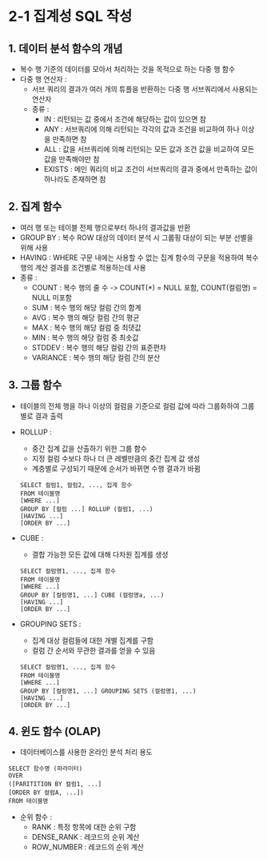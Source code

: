 # 2-1 집계성 SQL 작성

## 1. 데이터 분석 함수의 개념
- 복수 행 기준의 데이터를 모아서 처리하는 것을 목적으로 하는 다중 행 함수
- 다중 행 연산자 :
    - 서브 쿼리의 결과가 여러 개의 튜플을 반환하는 다중 행 서브쿼리에서 사용되는 연산자
    - 종류 : 
        - IN : 리턴되는 값 중에서 조건에 해당하는 값이 있으면 참
        - ANY : 서브쿼리에 의해 리턴되는 각각의 값과 조건을 비교하여 하나 이상을 만족하면 참
        - ALL : 값을 서브쿼리에 의해 리턴되는 모든 값과 조건 값을 비교하여 모든 값을 만족해야만 참
        - EXISTS : 메인 쿼리의 비교 조건이 서브쿼리의 결과 중에서 만족하는 값이 하나라도 존재하면 참

## 2. 집계 함수
- 여러 행 또는 테이블 전체 행으로부터 하나의 결과값을 반환
- GROUP BY : 복수 ROW 대상의 데이터 분석 시 그룹핑 대상이 되는 부분 선별을 위해 사용
- HAVING : WHERE 구문 내에는 사용할 수 없는 집계 함수의 구문을 적용하여 복수 행의 계산 결과를 조건별로 적용하는데 사용
- 종류 :
    - COUNT : 복수 행의 줄 수 -> COUNT(*) = NULL 포함, COUNT(컬럼명) = NULL 미포함
    - SUM : 복수 행의 해당 컬럼 간의 함계
    - AVG : 복수 행의 해당 컬럼 간의 평균
    - MAX : 복수 행의 해당 컬럼 중 최댓값
    - MIN : 복수 행의 해당 컬럼 중 최솟값
    - STDDEV : 복수 행의 해당 컬럼 간의 표준편차
    - VARIANCE : 복수 행의 해당 컬럼 간의 분산

## 3. 그룹 함수
- 테이블의 전체 행을 하나 이상의 컬럼을 기준으로 컬럼 값에 따라 그룹화하여 그룹별로 결과 출력
- ROLLUP :
    - 중간 집계 값을 산출하기 위한 그룹 함수
    - 지정 컬럼 수보다 하나 더 큰 레벨만큼의 중간 집계 값 생성
    - 계층별로 구성되기 때문에 순서가 바뀌면 수행 결과가 바뀜
    ```
    SELECT 컬럼1, 컬럼2, ..., 집계 함수
    FROM 테이블명
    [WHERE ...]
    GROUP BY [컬럼 ...] ROLLUP (컬럼1, ...)
    [HAVING ...]
    [ORDER BY ...]
    ```

- CUBE :
    - 결합 가능한 모든 값에 대해 다차원 집계를 생성
    ```
    SELECT 컬럼명1, ..., 집계 함수
    FROM 테이블명
    [WHERE ...]
    GROUP BY [컬럼명1, ...] CUBE (컬럼명a, ...)
    [HAVING ...]
    [ORDER BY ...]
    ```
- GROUPING SETS :
    - 집계 대상 컬럼들에 대한 개별 집계를 구함
    - 컬럼 간 순서와 무관한 결과를 얻을 수 있음
    ```
    SELECT 컬럼명1, ..., 집계 함수
    FROM 테이블명
    [WHERE ...]
    GROUP BY [컬럼명1, ...] GROUPING SETS (컬럼명1, ...)
    [HAVING ...]
    [ORDER BY ...]
    ```

## 4. 윈도 함수 (OLAP)
- 데이터베이스를 사용한 온라인 분석 처리 용도
```
SELECT 함수명 (파라미터)
OVER
([PARITITION BY 컬럼1, ...]
[ORDER BY 컬럼A, ...])
FROM 테이블명
```
- 순위 함수 :
    - RANK : 특정 항목에 대한 순위 구함
    - DENSE_RANK : 레코드의 순위 계산
    - ROW_NUMBER : 레코드의 순위 계산
